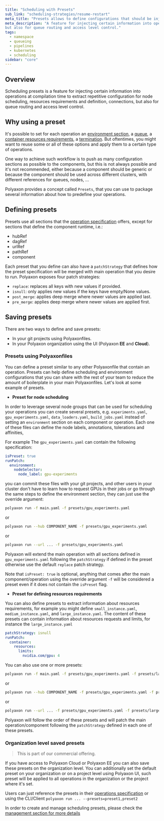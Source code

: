 ```yaml
---
title: "Scheduling with Presets"
sub_link: "scheduling-strategies/resume-restart"
meta_title: "Presets allows to define configurations that should be injected into operation at compilation time - scheduling strategies"
meta_description: "A feature for injecting certain information into operations at compilation time to extract repetitive configuration for node scheduling, resources requirements and definition, connections, 
but also for queue routing and access level control."
tags:
  - namespace
  - queueing
  - pipelines
  - kubernetes
  - scheduling
sidebar: "core"
---
```


## Overview

Scheduling presets is a feature for injecting certain information into operations at compilation time to extract repetitive configuration for node scheduling, resources requirements and definition, connections, 
but also for queue routing and access level control.

## Why using a preset

It's possible to set for each operation an
[environment section](/docs/core/specification/environment/), a [queue](/docs/core/specification/operation/#queue), a [container resources requirements](https://kubernetes.io/docs/concepts/containers/),
a [termination](/docs/core/specification/termination/). But oftentimes, you might want to reuse some or all of these options
and apply them to a certain type of operations.

One way to achieve such workflow is to push as many configuration sections as possible to the components, but this is not always possible and it's not recommended,
either because a component should be generic or because the component should be used across different clusters, with different references for queues, nodes, ...

Polyaxon provides a concept called `Presets`, that you can use to package several information about how to predefine your operations.

## Defining presets

Presets use all sections that the [operation specification](/docs/core/specification/operation/) offers, except for sections that define the component runtime, i.e.:
 * hubRef
 * dagRef
 * urlRef
 * pathRef
 * component

Each preset that you define can also have a `patchStrategy` that defines how the preset specification will be merged with main operation that you desire to run.
Polyaxon exposes four patch strategies:

 * `replace`: replaces all keys with new values if provided.
 * `isnull`: only applies new values if the keys have empty/None values.
 * `post_merge`: applies deep merge where newer values are applied last.
 * `pre_merge`: applies deep merge where newer values are applied first.

## Saving presets

There are two ways to define and save presets:

 * In your git projects using Polyaxonfiles.
 * In your Polyaxon organization using the UI (Polyaxon **EE** and **Cloud**).

### Presets using Polyaxonfiles

You can define a preset similar to any other Polyaxonfile that contain an operation.
Presets can help define scheduling and environment configurations that you can share with 
the rest of your team to reduce the amount of boilerplate in your main Polyaxonfiles. Let's look at some example of presets.

 * **Preset for node scheduling**

In order to leverage several node groups that can be used for scheduling your operations you can create several presets, 
e.g. `experiments.yaml`, `gpu_experiments.yaml`, `data_loaders.yaml`, `build_jobs.yaml` instead of setting an `environment` section on each component or operation.
Each one of these files can define the node labels, annotations, tolerations and affinities,

For example The `gpu_experiments.yaml` can contain the following specification:

```yaml
isPreset: true
runPatch:
  environment:
    nodeSelector:
      node_label: gpu-experiments
```
 
you can commit these files with your git projects, and other users in your cluster don't have to learn how to request GPUs in their jobs or go through the same steps to define the environment section,
they can just use the override argument:

```bash
polyaxon run -f main.yaml -f presets/gpu_experiments.yaml
```
or
```bash
polyaxon run --hub COMPONENT_NAME -f presets/gpu_experiments.yaml
```
or
```bash
polyaxon run --url ... -f presets/gpu_experiments.yaml
```

Polyaxon will extend the main operation with all sections defined in `gpu_experiments.yaml` following the `patchStrategy` if defined in the preset otherwise use the default `replace` patch strategy.

Note that `isPreset: true` is optional, anything that comes after the main component/operation using the override argument `-f` will be considered a preset even if it does not contain the `isPreset` flag.

 * **Preset for defining resources requirements**
 
You can also define presets to extract information about resources requirements, for example you might define `small_instance.yaml`, `medium_instance.yaml`, and `large_instance.yaml`.
The content of these presets can contain information about resources requests and limits, for instance the `large_instance.yaml`

```yaml
patchStrategy: isnull
runPatch:
  container:
    resources:
      limits:
        nvidia.com/gpu: 4
```

You can also use one or more presets:

```bash
polyaxon run -f main.yaml -f presets/gpu_experiments.yaml -f presets/large_instance.yaml
```
or
```bash
polyaxon run --hub COMPONENT_NAME -f presets/gpu_experiments.yaml -f presets/large_instance.yaml
```
or
```bash
polyaxon run --url ... -f presets/gpu_experiments.yaml -f presets/large_instance.yaml
```

Polyaxon will follow the order of these presets and will patch the main operation/component following the `patchStrategy` defined in each one of these presets.

### Organization level saved presets

<blockquote class="commercial">This is part of our commercial offering.</blockquote>

If you have access to Polyaxon Cloud or Polyaxon EE you can also save these presets on the organization level.
You can additionally set the default preset on your organization or on a project level using Polyaxon UI, 
such preset will be applied to all operations in the organization or the project where it's set.    

Users can just reference the presets in their [operations specification](/docs/core/specification/operation/#presets) or using the CLI/Client `polyaxon run ... --presets=preset1,preset2`

In order to create and manage scheduling presets, please check the [management section for more details](/docs/management/organizations/presets/)
